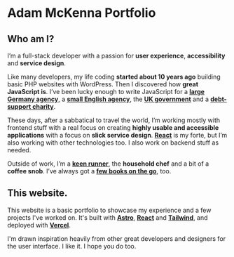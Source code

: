 # Adam McKenna Portfolio

## Who am I?

I’m a full-stack developer with a passion for **user experience**, **accessibility** and **service design**.

Like many developers, my life coding **started about 10 years ago** building basic PHP websites with WordPress. Then I discovered how **great JavaScript is**. I’ve been lucky enough to write JavaScript for a **[large Germany agency](https://www.merkle.com/dach/en)**, a **[small English agency](https://www.binaryvision.com/)**, the **[UK government](https://dwpdigital.blog.gov.uk/)** and a **[debt-support charity](https://moneyadvicetrust.org/)**. 

These days, after a sabbatical to travel the world, I’m working mostly with frontend stuff with a real focus on creating **highly usable and accessible applications** with a focus on **slick service design**. **[React](https://react.dev/)** is my forte, but I’m also working with other technologies too. I also work on  backend stuff as needed.  

Outside of work, I’m a **[keen runner](https://www.instagram.com/adamcantrun)**, the **household chef** and a bit of a **coffee snob**. I’ve always got a **[few books on the go](https://www.goodreads.com/user/show/62146817-adam-mckenna)**, too. 

## This website.

This website is a basic portfolio to showcase my experience and a few projects I've worked on. It's built with **[Astro](https://astro.build/)**, **[React](https://react.dev/)** and [**Tailwind**](https://tailwindcss.com/), and deployed with **[Vercel](https://vercel.com/)**. 

I'm drawn inspiration heavily from other great developers and designers for the user interface. I like it. I hope you do too.